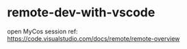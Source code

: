 # remote-dev-with-vscode
open MyCos session
ref: https://code.visualstudio.com/docs/remote/remote-overview
